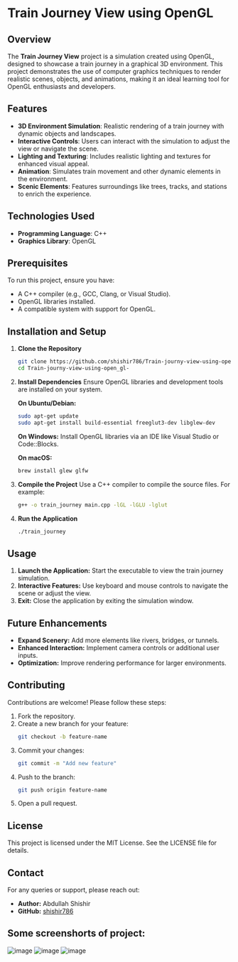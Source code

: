 # Train Journey View using OpenGL

## Overview

The **Train Journey View** project is a simulation created using OpenGL, designed to showcase a train journey in a graphical 3D environment. This project demonstrates the use of computer graphics techniques to render realistic scenes, objects, and animations, making it an ideal learning tool for OpenGL enthusiasts and developers.

## Features

- **3D Environment Simulation**: Realistic rendering of a train journey with dynamic objects and landscapes.
- **Interactive Controls**: Users can interact with the simulation to adjust the view or navigate the scene.
- **Lighting and Texturing**: Includes realistic lighting and textures for enhanced visual appeal.
- **Animation**: Simulates train movement and other dynamic elements in the environment.
- **Scenic Elements**: Features surroundings like trees, tracks, and stations to enrich the experience.

## Technologies Used

- **Programming Language**: C++
- **Graphics Library**: OpenGL

## Prerequisites

To run this project, ensure you have:

- A C++ compiler (e.g., GCC, Clang, or Visual Studio).
- OpenGL libraries installed.
- A compatible system with support for OpenGL.

## Installation and Setup

1. **Clone the Repository**

   ```bash
   git clone https://github.com/shishir786/Train-journy-view-using-open_gl-.git
   cd Train-journy-view-using-open_gl-
   ```

2. **Install Dependencies**
   Ensure OpenGL libraries and development tools are installed on your system.

   **On Ubuntu/Debian:**

   ```bash
   sudo apt-get update
   sudo apt-get install build-essential freeglut3-dev libglew-dev
   ```

   **On Windows:**
   Install OpenGL libraries via an IDE like Visual Studio or Code::Blocks.

   **On macOS:**

   ```bash
   brew install glew glfw
   ```

3. **Compile the Project**
   Use a C++ compiler to compile the source files. For example:

   ```bash
   g++ -o train_journey main.cpp -lGL -lGLU -lglut
   ```

4. **Run the Application**
   ```bash
   ./train_journey
   ```

## Usage

1. **Launch the Application:** Start the executable to view the train journey simulation.
2. **Interactive Features:** Use keyboard and mouse controls to navigate the scene or adjust the view.
3. **Exit:** Close the application by exiting the simulation window.

## Future Enhancements

- **Expand Scenery:** Add more elements like rivers, bridges, or tunnels.
- **Enhanced Interaction:** Implement camera controls or additional user inputs.
- **Optimization:** Improve rendering performance for larger environments.

## Contributing

Contributions are welcome! Please follow these steps:

1. Fork the repository.
2. Create a new branch for your feature:
   ```bash
   git checkout -b feature-name
   ```
3. Commit your changes:
   ```bash
   git commit -m "Add new feature"
   ```
4. Push to the branch:
   ```bash
   git push origin feature-name
   ```
5. Open a pull request.

## License

This project is licensed under the MIT License. See the LICENSE file for details.

## Contact

For any queries or support, please reach out:

- **Author:** Abdullah Shishir
- **GitHub:** [shishir786](https://github.com/shishir786)

## Some screenshorts of project:

![image](https://github.com/shishir786/Train-journy-view-using-open_gl-/assets/112066110/fdc0205f-678b-4751-89e6-afc926ed4a8b)
![image](https://github.com/shishir786/Train-journy-view-using-open_gl-/assets/112066110/b764f1d8-1841-40ec-8cbd-1464abd8cfa1)
![image](https://github.com/shishir786/Train-journy-view-using-open_gl-/assets/112066110/e6a51424-cc7b-4129-8ac8-da5e1538d85e)
